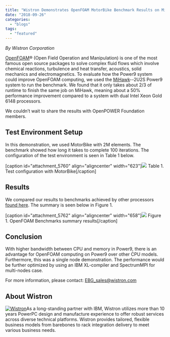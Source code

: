 ```yaml
---
title: "Wistron Demonstrates OpenFOAM MotorBike Benchmark Results on MiHawk"
date: "2018-09-26"
categories: 
  - "blogs"
tags: 
  - "featured"
---
```


_By Wistron Corporation_

[OpenFOAM](https://www.openfoam.com/)® (Open Field Operation and Manipulation) is one of the most famous open source packages to solve complex fluid flows which involve chemical reactions, turbulence and heat transfer, acoustics, solid mechanics and electromagnetics. To evaluate how the Power9 system could improve OpenFOAM computing, we used the [MiHawk](https://openpowerfoundation.org/wp-content/uploads/2018/06/MiHawk-down.pdf)\--2U2S Power9 system to run the benchmark. We found that it only takes about 2/3 of runtime to finish the same job on MiHawk, meaning about a 50% performance improvement compared to a system with dual Intel Xeon Gold 6148 processors.

We couldn’t wait to share the results with OpenPOWER Foundation members.

## Test Environment Setup

In this demonstration, we used MotorBike with 2M elements. The benchmark showed how long it takes to complete 100 iterations. The configuration of the test environment is seen in Table 1 below.

\[caption id="attachment\_5760" align="aligncenter" width="623"\][![](images/Table-1-MotorBike-1.jpg)](http://opf.tjn.chef2.causewaynow.com/wp-content/uploads/2018/09/Table-1-MotorBike-1.jpg) Table 1. Test configuration with MotorBike\[/caption\]

## Results

We compared our results to benchmarks achieved by other processors [found here](http://openfoamwiki.net/index.php/Benchmarks). The summary is seen below in Figure 1.

\[caption id="attachment\_5762" align="aligncenter" width="658"\][![](images/Figure-1-MotorBike-1.png)](http://opf.tjn.chef2.causewaynow.com/wp-content/uploads/2018/09/Figure-1-MotorBike-1.png) Figure 1. OpenFOAM Benchmarks summary results\[/caption\]

## Conclusion

With higher bandwidth between CPU and memory in Power9, there is an advantage for OpenFOAM computing on Power9 over other CPU models. Furthermore, this was a single node demonstration. The performance would be further optimized by using an IBM XL-compiler and SpectrumMPI for multi-nodes case.

For more information, please contact: [EBG\_sales@wistron.com](mailto:EBG_sales@wistron.com)

## About Wistron

[![Wistron](images/Wistron-logo-300x101.jpg)](https://openpowerfoundation.org/wp-content/uploads/2018/06/Wistron-logo.jpg)As a long-standing partner with IBM, Wistron utilizes more than 10 years PowerPC design and manufacture experience to offer robust services across diverse technical platforms. Wistron provides tailored, flexible business models from barebones to rack integration delivery to meet various business needs.
